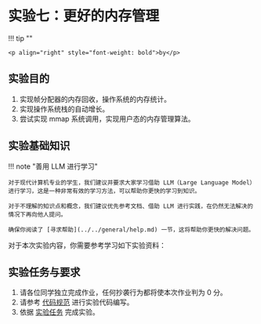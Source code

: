 # 实验七：更好的内存管理

!!! tip ""

    <p align="right" style="font-weight: bold">by</p>

## 实验目的

1. 实现帧分配器的内存回收，操作系统的内存统计。
2. 实现操作系统栈的自动增长。
3. 尝试实现 mmap 系统调用，实现用户态的内存管理算法。

## 实验基础知识

!!! note "善用 LLM 进行学习"

    对于现代计算机专业的学生，我们建议并要求大家学习借助 LLM（Large Language Model）进行学习，这是一种非常有效的学习方法，可以帮助你更快的学习到知识。

    对于不理解的知识点和概念，我们建议优先参考文档、借助 LLM 进行实践，在仍然无法解决的情况下再向他人提问。

    确保你阅读了 [寻求帮助](../../general/help.md) 一节，这将帮助你更快的解决问题。

对于本次实验内容，你需要参考学习如下实验资料：


## 实验任务与要求

1. 请各位同学独立完成作业，任何抄袭行为都将使本次作业判为 0 分。
2. 请参考 [代码规范](../../general/coding_convention.md) 进行实验代码编写。
3. 依据 [实验任务](./tasks.md) 完成实验。
